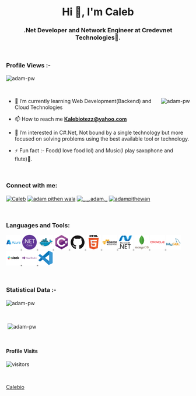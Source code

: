 <h1 align="center">Hi 👋, I'm Caleb</h1>
<h3 align="center">.Net Developer and Network Engineer at Credevnet Technologies🌟.</h3>

<br>

<p align="right"> <h3>Profile Views :-</h3> <img src="https://komarev.com/ghpvc/?username=adam-pw&label=Profile%20views&color=0e75b6&style=flat"
    alt="adam-pw" /> 
  </p>

<br>

<p><img align="right" src="https://github.com/Adam-pw/Adam-pw/blob/main/animation_500_kxa883sd.gif" alt="adam-pw" /></p>


- 🌱 I’m currently learning Web Development(Backend) and Cloud Technologies

- 📫 How to reach me **Kalebiotezz@yahoo.com**

- 👀 I’m interested in C#.Net, Not bound by a single technology but more focused on solving problems using the best available tool or technology. 


- ⚡ Fun fact :- Food(I love food lol) and Music(I play saxophone and flute)🎵.

<br>

<h3 align="left">Connect with me:</h3>
<p align="left">
  <a href="https://www.linkedin.com/in/caleb-emmanuel-246555176/" target="blank"><img align="center"
      src="https://raw.githubusercontent.com/rahuldkjain/github-profile-readme-generator/master/src/images/icons/Social/linked-in-alt.svg"
      alt="Caleb" height="30" width="40" /></a>
  <a href="https://fb.com/adam pithen wala" target="blank"><img align="center"
      src="https://raw.githubusercontent.com/rahuldkjain/github-profile-readme-generator/master/src/images/icons/Social/facebook.svg"
      alt="adam pithen wala" height="30" width="40" /></a>
  <a href="https://www.instagram.com/_your_village_boy/" target="blank"><img align="center"
      src="https://raw.githubusercontent.com/rahuldkjain/github-profile-readme-generator/master/src/images/icons/Social/instagram.svg"
      alt="_._.adam._" height="30" width="40" /></a>
 <a href="https://twitter.com/Caleb08088" target="blank"><img align="center"
      src="https://raw.githubusercontent.com/rahuldkjain/github-profile-readme-generator/master/src/images/icons/Social/twitter.svg"
      alt="adampithewan" height="30" width="40" /></a>
</p>

<br>

<h3 align="left">Languages and Tools:</h3>
<p align="left"> <a href="https://azure.microsoft.com/" target="_blank" rel="noreferrer"> <img
      src="https://raw.githubusercontent.com/devicons/devicon/master/icons/azure/azure-original-wordmark.svg"
      alt="Azure" width="40" height="40" /> </a> 
       <a href="https://dotnet.microsoft.com/en-us/learn/aspnet/what-is-aspnet-core" target="_blank" rel="noreferrer">
    <img src="https://raw.githubusercontent.com/devicons/devicon/master/icons/dotnetcore/dotnetcore-original.svg"
      alt="dotetcore" width="40" height="40" /> </a> 
       <a href="https://www.docker.com/" target="_blank"
    rel="noreferrer"> <img src="https://raw.githubusercontent.com/devicons/devicon/master/icons/docker/docker-original.svg"
      alt="docker" width="40" height="40" /> </a> 
       <a href="https://www.w3schools.com/cs/index.php" target="_blank" rel="noreferrer">
    <img src="https://raw.githubusercontent.com/devicons/devicon/master/icons/csharp/csharp-original.svg"
      alt="csharp" width="40" height="40" /> </a> 
      <a href="https://github.com/" target="_blank"
    rel="noreferrer"> <img
      src="https://raw.githubusercontent.com/devicons/devicon/master/icons/github/github-original.svg" alt="github"
      width="40" height="40" /> </a> 
      <a href="https://www.w3.org/html/" target="_blank" rel="noreferrer"> <img
      src="https://raw.githubusercontent.com/devicons/devicon/master/icons/html5/html5-original-wordmark.svg"
      alt="html5" width="40" height="40" /> </a> 
      <a href="https://aws.amazon.com/"
    target="_blank" rel="noreferrer"> <img
      src="https://raw.githubusercontent.com/devicons/devicon/master/icons/amazonwebservices/amazonwebservices-original-wordmark.svg" alt="aws" width="40"
      height="40" /> </a> <a href="https://dotnet.microsoft.com/en-us/" target="_blank" rel="noreferrer"> <img
      src="https://raw.githubusercontent.com/devicons/devicon/master/icons/dot-net/dot-net-original-wordmark.svg" alt="dotnet" width="40"
      height="40" /> </a> 
       <a href="https://www.mongodb.com/" target="_blank"
    rel="noreferrer"> <img
      src="https://raw.githubusercontent.com/devicons/devicon/master/icons/mongodb/mongodb-original-wordmark.svg"
      alt="mongodb" width="40" height="40" /> 
      </a> <a href="https://www.oracle.com/" target="_blank" rel="noreferrer">
    <img src="https://raw.githubusercontent.com/devicons/devicon/master/icons/oracle/oracle-original.svg" alt="oracle" width="40" height="40" />
  </a> 
  <a href="https://www.mysql.com/" target="_blank" rel="noreferrer"> <img
      src="https://raw.githubusercontent.com/devicons/devicon/master/icons/mysql/mysql-original-wordmark.svg"
      alt="mysql" width="40" height="40" /> </a> </a>  
      <a href="https://slack.com/" target="_blank" rel="noreferrer"> <img
      src="https://raw.githubusercontent.com/devicons/devicon/master/icons/slack/slack-original-wordmark.svg"
      alt="slack" width="40" height="40" /> </a>
       <a href="https://visualstudio.microsoft.com/" target="_blank" rel="noreferrer">
    <img
      src="https://raw.githubusercontent.com/devicons/devicon/master/icons/visualstudio/visualstudio-plain-wordmark.svg"
      alt="visualstudio" width="40" height="40" /> </a> 
      <a href="https://code.visualstudio.com/" target="_blank"
    rel="noreferrer"> <img
      src="https://raw.githubusercontent.com/devicons/devicon/master/icons/vscode/vscode-original.svg" alt="photoshop"
      width="40" height="40" /> </a> 
     </p>

<br>

<h3>Statistical Data :-</h3>
<p><img align="center"
    src="https://github-readme-stats.vercel.app/api/top-langs?username=Calebio&show_icons=true&locale=en&bg_color=0d1117&text_color=ffffff&layout=compact"
    alt="adam-pw" 
    bg_color=#808080/></p>
<br>

<p>&nbsp;<img align="center" src="https://github-readme-stats.vercel.app/api?username=Calebio&show_icons=true&locale=en&bg_color=0d1117&text_color=ffffff&repo=convoychat"
    alt="adam-pw" /></p>

<br> 

#### Profile Visits 

![visitors](https://visitor-badge.glitch.me/badge?page_id=Calebio.Calebio)

      
<p align="left"> <a href="https://twitter.com/" target="blank"><img
      src="https://img.shields.io/twitter/follow/?logo=twitter&style=for-the-badge" alt="" /></a> </p>

[Calebio](https://github.com/Calebio)